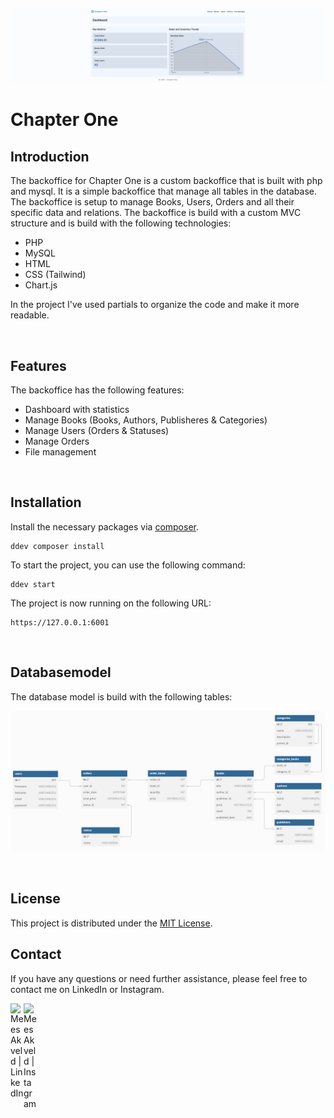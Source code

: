 ![Banner](.github/banner.png)

# Chapter One

## Introduction

The backoffice for Chapter One is a custom backoffice that is built with php and mysql. It is a simple backoffice that manage all tables in the database. The backoffice is setup to manage Books, Users, Orders and all their specific data and relations. The backoffice is build with a custom MVC structure and is build with the following technologies:

- PHP
- MySQL
- HTML
- CSS (Tailwind)
- Chart.js

In the project I've used partials to organize the code and make it more readable.

<br>

## Features

The backoffice has the following features:

- Dashboard with statistics
- Manage Books (Books, Authors, Publisheres & Categories)
- Manage Users (Orders & Statuses)
- Manage Orders
- File management

<br>

## Installation

Install the necessary packages via [composer](https://getcomposer.org/).

```
ddev composer install
```

To start the project, you can use the following command:

```
ddev start
```

The project is now running on the following URL:

```
https://127.0.0.1:6001
```

<br>

## Databasemodel

The database model is build with the following tables:

![Database model](.github/database-model.png)

<br>

## License
This project is distributed under the [MIT License](LICENSE).


## Contact
If you have any questions or need further assistance, please feel free to contact me on LinkedIn or Instagram.

<a href="https://www.linkedin.com/in/meesakveld/"><img align="left" src="https://raw.githubusercontent.com/yushi1007/yushi1007/main/images/linkedin.svg" alt="Mees Akveld | LinkedIn" width="21px"/></a>
<a href="https://instagram.com/meesakveld"><img align="left" src="https://raw.githubusercontent.com/yushi1007/yushi1007/main/images/instagram.svg" alt="Mees Akveld | Instagram" width="21px"/></a>